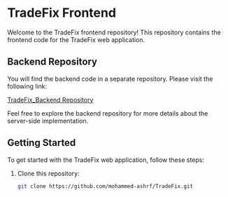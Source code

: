 # TradeFix Frontend

Welcome to the TradeFix frontend repository! This repository contains the frontend code for the TradeFix web application.

## Backend Repository

You will find the backend code in a separate repository. Please visit the following link:

[TradeFix_Backend Repository](https://github.com/mohammed-ashrf/TradeFix_Backend/tree/src)

Feel free to explore the backend repository for more details about the server-side implementation.

## Getting Started

To get started with the TradeFix web application, follow these steps:

1. Clone this repository:
   ```bash
   git clone https://github.com/mohammed-ashrf/TradeFix.git
